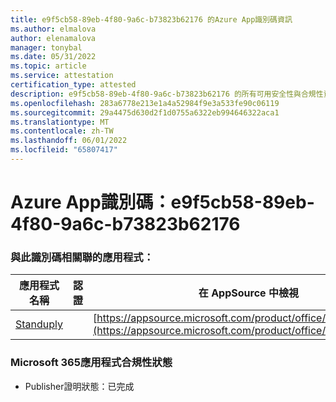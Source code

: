```yaml
---
title: e9f5cb58-89eb-4f80-9a6c-b73823b62176 的Azure App識別碼資訊
ms.author: elmalova
author: elenamalova
manager: tonybal
ms.date: 05/31/2022
ms.topic: article
ms.service: attestation
certification_type: attested
description: e9f5cb58-89eb-4f80-9a6c-b73823b62176 的所有可用安全性與合規性資訊。
ms.openlocfilehash: 283a6778e213e1a4a52984f9e3a533fe90c06119
ms.sourcegitcommit: 29a4475d630d2f1d0755a6322eb994646322aca1
ms.translationtype: MT
ms.contentlocale: zh-TW
ms.lasthandoff: 06/01/2022
ms.locfileid: "65807417"
---
```

# <a name="azure-app-id-e9f5cb58-89eb-4f80-9a6c-b73823b62176"></a>Azure App識別碼：e9f5cb58-89eb-4f80-9a6c-b73823b62176


### <a name="apps-associated-with-this-id"></a>與此識別碼相關聯的應用程式：
| **應用程式名稱** | **認證** | **在 AppSource 中檢視** |
|--------------|---------------|-----------------------|
| [Standuply](../forward/WA200003001.md) |  | [https://appsource.microsoft.com/product/office/WA200003001](https://appsource.microsoft.com/product/office/WA200003001) |

### <a name="microsoft-365-app-compliance-status"></a>Microsoft 365應用程式合規性狀態
- Publisher證明狀態：已完成
